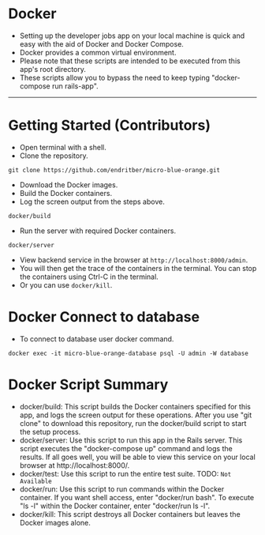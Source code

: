 # Docker

- Setting up the developer jobs app on your local machine is quick and easy with the aid of Docker and Docker Compose.
- Docker provides a common virtual environment.
- Please note that these scripts are intended to be executed from this app's root directory.
- These scripts allow you to bypass the need to keep typing "docker-compose run rails-app".

----

# Getting Started (Contributors)

- Open terminal with a shell.
- Clone the repository.

```
git clone https://github.com/endritber/micro-blue-orange.git
```

- Download the Docker images.
- Build the Docker containers.
- Log the screen output from the steps above.

```
docker/build
```

- Run the server with required Docker containers.

```
docker/server
```

- View backend service in the browser at `http://localhost:8000/admin`.
- You will then get the trace of the containers in the terminal. You can stop the containers using Ctrl-C in the terminal.
- Or you can use `docker/kill`.

# Docker Connect to database

- To connect to database user docker command.

```
docker exec -it micro-blue-orange-database psql -U admin -W database
```

# Docker Script Summary

* docker/build: This script builds the Docker containers specified for this app, and logs the screen output for these operations.  After you use "git clone" to download this repository, run the docker/build script to start the setup process.
* docker/server: Use this script to run this app in the Rails server.  This script executes the "docker-compose up" command and logs the results.  If all goes well, you will be able to view this service on your local browser at http://localhost:8000/.
* docker/test: Use this script to run the entire test suite. TODO: ` Not Available `
* docker/run: Use this script to run commands within the Docker container.  If you want shell access, enter "docker/run bash".  To execute "ls -l" within the Docker container, enter "docker/run ls -l".
* docker/kill: This script destroys all Docker containers but leaves the Docker images alone.